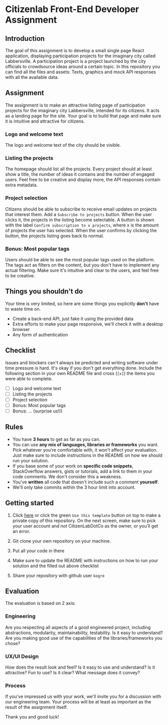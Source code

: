 # Citizenlab Front-End Developer Assignment

## Introduction
The goal of this assignment is to develop a small single page React application, displaying participation projects for the imaginary city called Labbersville. A participation project is a project launched by the city officials to crowdsource ideas around a certain topic. In this repository you can find all the files and assets: Texts, graphics and mock API responses with all the available data.

## Assignment
The assignment is to make an attractive listing page of participation projects for the imaginary city Labbersville, intended for its citizens. It acts as a landing page for the site. Your goal is to build that page and make sure it is intuitive and attractive for citizens.

### Logo and welcome text
The logo and welcome text of the city should be visible.

### Listing the projects
The homepage should list all the projects. Every project should at least show a title, the number of ideas it contains and the number of engaged users. Feel free to be creative and display more, the API responses contain extra metadata.

### Project selection
Citizens should be able to subscribe to receive email updates on projects that interest them. Add a `Subscribe to projects` button. When the user clicks it, the projects in the listing become selectable. A button is shown with the label `Confirm subscription to x projects`, where x is the amount of projects the user has selected. When the user confirms by clicking the button, the projects listing goes back to normal.

### Bonus: Most popular tags
Users should be able to see the most popular tags used on the platform. The tags act as filters on the content, but you don't have to implement any actual filtering. Make sure it's intuitive and clear to the users, and feel free to be creative.

## Things you shouldn't do
Your time is very limited, so here are some things you explicitly **don't** have to waste time on.
- Create a back-end API, just fake it using the provided data
- Extra efforts to make your page responsive, we'll check it with a desktop browser
- Any form of authentication

## Checklist

Issues and blockers can't always be predicted and writing software under time pressure is hard. It's okay if you don't get everything done. Include the following section in your own README file and cross (`[x]`) the items you were able to complete.

- [ ] Logo and welcome text
- [ ] Listing the projects
- [ ] Project selection
- [ ] Bonus: Most popular tags
- [ ] Bonus: ... (surprise us!))

## Rules

* You have **3 hours** to get as far as you can.
* You can use **any mix of languages, libraries or frameworks** you want. Pick whatever you're comfortable with, it won't affect your evaluation. Just make sure to include instructions in the README on how we should run your solution.
* If you base some of your work on **specific code snippets**, StackOverflow answers, gists or tutorials, add a link to them in your code comments. We don't consider this a weakness.
* You've **written** all code that doesn't include such a comment **yourself**.
* We'll only take commits within the 3 hour limit into account.

## Getting started

1. Click [here](https://github.com/CitizenLabDotCo/cl-assignment-frontend/generate) or click the green `Use this template` button on top to make a private copy of this repository. On the next screen, make sure to pick your user account and *not* CitizenLabDotCo as the owner, or you'll get an error.

2. Git clone your own repository on your machine.

3. Put all your code in there

4. Make sure to update the README with instructions on how to run your solution and the filled out above checklist

5. Share your repository with github user `kogre`

## Evaluation

The evaluation is based on 2 axis:

### Engineering
Are you respecting all aspects of a good engineered project, including abstractions, modularity, maintainability, testability. Is it easy to understand? Are you making good use of the capabilities of the libraries/frameworks you chose?

### UX/UI Design
How does the result look and feel? Is it easy to use and understand? Is it attractive? Fun to use? Is it clear? What message does it convey?

### Process
If you've impressed us with your work, we'll invite you for a discussion with our engineering team. Your process will be at least as important as the result of the assignment itself.

Thank you and good luck!
